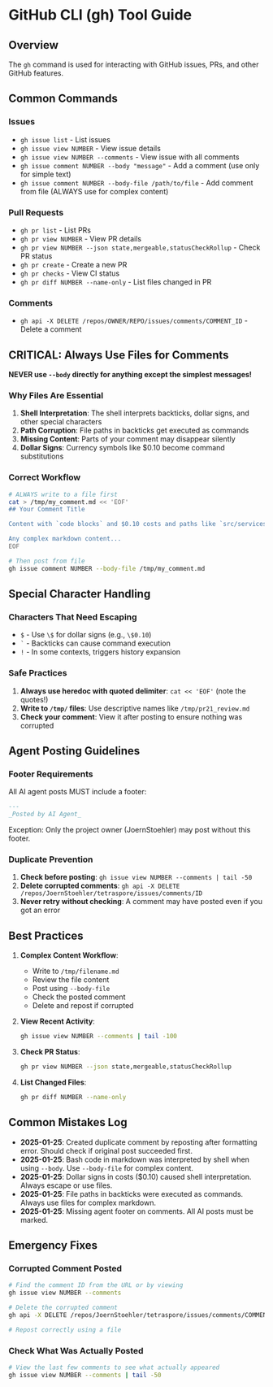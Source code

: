 # GitHub CLI (gh) Tool Guide

## Overview
The `gh` command is used for interacting with GitHub issues, PRs, and other GitHub features.

## Common Commands

### Issues
- `gh issue list` - List issues
- `gh issue view NUMBER` - View issue details
- `gh issue view NUMBER --comments` - View issue with all comments
- `gh issue comment NUMBER --body "message"` - Add a comment (use only for simple text)
- `gh issue comment NUMBER --body-file /path/to/file` - Add comment from file (ALWAYS use for complex content)

### Pull Requests
- `gh pr list` - List PRs
- `gh pr view NUMBER` - View PR details
- `gh pr view NUMBER --json state,mergeable,statusCheckRollup` - Check PR status
- `gh pr create` - Create a new PR
- `gh pr checks` - View CI status
- `gh pr diff NUMBER --name-only` - List files changed in PR

### Comments
- `gh api -X DELETE /repos/OWNER/REPO/issues/comments/COMMENT_ID` - Delete a comment

## CRITICAL: Always Use Files for Comments

**NEVER use `--body` directly for anything except the simplest messages!**

### Why Files Are Essential
1. **Shell Interpretation**: The shell interprets backticks, dollar signs, and other special characters
2. **Path Corruption**: File paths in backticks get executed as commands
3. **Missing Content**: Parts of your comment may disappear silently
4. **Dollar Signs**: Currency symbols like $0.10 become command substitutions

### Correct Workflow
```bash
# ALWAYS write to a file first
cat > /tmp/my_comment.md << 'EOF'
## Your Comment Title

Content with `code blocks` and $0.10 costs and paths like `src/services/actions/`

Any complex markdown content...
EOF

# Then post from file
gh issue comment NUMBER --body-file /tmp/my_comment.md
```

## Special Character Handling

### Characters That Need Escaping
- `$` - Use `\$` for dollar signs (e.g., `\$0.10`)
- `` ` `` - Backticks can cause command execution
- `!` - In some contexts, triggers history expansion

### Safe Practices
1. **Always use heredoc with quoted delimiter**: `cat << 'EOF'` (note the quotes!)
2. **Write to `/tmp/` files**: Use descriptive names like `/tmp/pr21_review.md`
3. **Check your comment**: View it after posting to ensure nothing was corrupted

## Agent Posting Guidelines

### Footer Requirements
All AI agent posts MUST include a footer:
```markdown
---
_Posted by AI Agent_
```

Exception: Only the project owner (JoernStoehler) may post without this footer.

### Duplicate Prevention
1. **Check before posting**: `gh issue view NUMBER --comments | tail -50`
2. **Delete corrupted comments**: `gh api -X DELETE /repos/JoernStoehler/tetraspore/issues/comments/ID`
3. **Never retry without checking**: A comment may have posted even if you got an error

## Best Practices

1. **Complex Content Workflow**:
   - Write to `/tmp/filename.md`
   - Review the file content
   - Post using `--body-file`
   - Check the posted comment
   - Delete and repost if corrupted

2. **View Recent Activity**: 
   ```bash
   gh issue view NUMBER --comments | tail -100
   ```

3. **Check PR Status**:
   ```bash
   gh pr view NUMBER --json state,mergeable,statusCheckRollup
   ```

4. **List Changed Files**:
   ```bash
   gh pr diff NUMBER --name-only
   ```

## Common Mistakes Log

- **2025-01-25**: Created duplicate comment by reposting after formatting error. Should check if original post succeeded first.
- **2025-01-25**: Bash code in markdown was interpreted by shell when using `--body`. Use `--body-file` for complex content.
- **2025-01-25**: Dollar signs in costs ($0.10) caused shell interpretation. Always escape or use files.
- **2025-01-25**: File paths in backticks were executed as commands. Always use files for complex markdown.
- **2025-01-25**: Missing agent footer on comments. All AI posts must be marked.

## Emergency Fixes

### Corrupted Comment Posted
```bash
# Find the comment ID from the URL or by viewing
gh issue view NUMBER --comments

# Delete the corrupted comment
gh api -X DELETE /repos/JoernStoehler/tetraspore/issues/comments/COMMENT_ID

# Repost correctly using a file
```

### Check What Was Actually Posted
```bash
# View the last few comments to see what actually appeared
gh issue view NUMBER --comments | tail -50
```